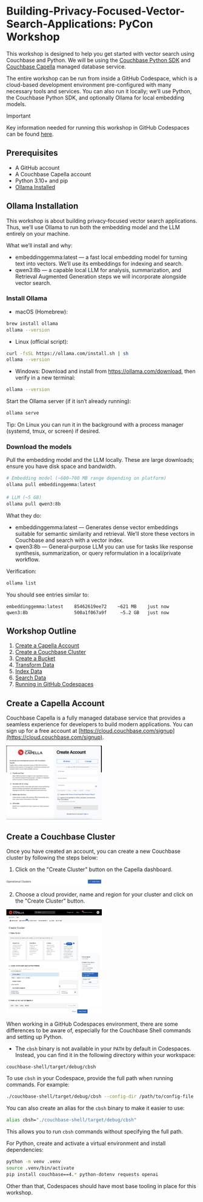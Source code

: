 # Building-Privacy-Focused-Vector-Search-Applications: PyCon Workshop

This workshop is designed to help you get started with vector search using Couchbase and Python. We will be using the [Couchbase Python SDK](https://docs.couchbase.com/python-sdk/current/hello-world/start-using-sdk.html) and [Couchbase Capella](https://www.couchbase.com/products/cloud) managed database service.

The entire workshop can be run from inside a GitHub Codespace, which is a cloud-based development environment pre-configured with many necessary tools and services. You can also run it locally; we’ll use Python, the Couchbase Python SDK, and optionally Ollama for local embedding models.

> [!IMPORTANT]
> Key information needed for running this workshop in GitHub Codespaces can be found [here](#running-in-github-codespaces).

## Prerequisites

- A GitHub account
- A Couchbase Capella account
- Python 3.10+ and pip
- [Ollama Installed](https://ollama.com/download)

## Ollama Installation

This workshop is about building privacy‑focused vector search applications. Thus, we’ll use Ollama to run both the embedding model and the LLM entirely on your machine.

What we’ll install and why:

- embeddinggemma:latest — a fast local embedding model for turning text into vectors. We’ll use its embeddings for indexing and search.
- qwen3:8b — a capable local LLM for analysis, summarization, and Retrieval Augmented Generation steps we will incorporate alongside vector search.

### Install Ollama

- macOS (Homebrew):

```bash
brew install ollama
ollama --version
```

- Linux (official script):

```bash
curl -fsSL https://ollama.com/install.sh | sh
ollama --version
```

- Windows: Download and install from https://ollama.com/download, then verify in a new terminal:

```bash
ollama --version
```

Start the Ollama server (if it isn’t already running):

```bash
ollama serve
```

Tip: On Linux you can run it in the background with a process manager (systemd, tmux, or screen) if desired.

### Download the models

Pull the embedding model and the LLM locally. These are large downloads; ensure you have disk space and bandwidth.

```bash
# Embedding model (~600–700 MB range depending on platform)
ollama pull embeddinggemma:latest

# LLM (~5 GB)
ollama pull qwen3:8b
```

What they do:

- embeddinggemma:latest — Generates dense vector embeddings suitable for semantic similarity and retrieval. We’ll store these vectors in Couchbase and search with a vector index.
- qwen3:8b — General‑purpose LLM you can use for tasks like response synthesis, summarization, or query reformulation in a local/private workflow.

Verification:

```bash
ollama list
```

You should see entries similar to:

```
embeddinggemma:latest    85462619ee72    ~621 MB    just now
qwen3:8b                 500a1f067a9f     ~5.2 GB   just now
```

## Workshop Outline

1. [Create a Capella Account](#create-a-capella-account)
2. [Create a Couchbase Cluster](#create-a-couchbase-cluster)
3. [Create a Bucket](#create-a-bucket)
4. [Transform Data](#transform-data)
5. [Index Data](#index-data)
6. [Search Data](#search-data)
7. [Running in GitHub Codespaces](#running-in-github-codespaces)

## Create a Capella Account

Couchbase Capella is a fully managed database service that provides a seamless experience for developers to build modern applications. You can sign up for a free account at [https://cloud.couchbase.com/signup](https://cloud.couchbase.com/signup).

<img src="workshop_images/capella_create_account_page.png" alt="Create an Account Page Screenshot" width="50%">

## Create a Couchbase Cluster

Once you have created an account, you can create a new Couchbase cluster by following the steps below:

1. Click on the "Create Cluster" button on the Capella dashboard.

<img src="workshop_images/create_cluster_button.png" alt="Create Cluster Button Screenshot" width="50%">

2. Choose a cloud provider, name and region for your cluster and click on the "Create Cluster" button.

<img src="workshop_images/create_cluster_options.png" alt="Create Cluster Options Screenshot" width="50%">

When working in a GitHub Codespaces environment, there are some differences to be aware of, especially for the Couchbase Shell commands and setting up Python.

* The `cbsh` binary is not available in your `PATH` by default in Codespaces. Instead, you can find it in the following directory within your workspace:

```bash
couchbase-shell/target/debug/cbsh
```

To use `cbsh` in your Codespace, provide the full path when running commands. For example:

```bash
./couchbase-shell/target/debug/cbsh --config-dir /path/to/config-file
```

You can also create an alias for the `cbsh` binary to make it easier to use:

```bash
alias cbsh="./couchbase-shell/target/debug/cbsh"
```

This allows you to run `cbsh` commands without specifying the full path.

For Python, create and activate a virtual environment and install dependencies:

```bash
python -m venv .venv
source .venv/bin/activate
pip install couchbase==4.* python-dotenv requests openai
```

Other than that, Codespaces should have most base tooling in place for this workshop.